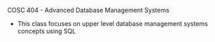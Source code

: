 COSC 404 - Advanced Database Management Systems

- This class focuses on upper level database management systems concepts using SQL
